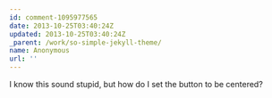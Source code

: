 ```yaml
---
id: comment-1095977565
date: 2013-10-25T03:40:24Z
updated: 2013-10-25T03:40:24Z
_parent: /work/so-simple-jekyll-theme/
name: Anonymous
url: ''
---
```


I know this sound stupid, but how do I set the button to be centered?
